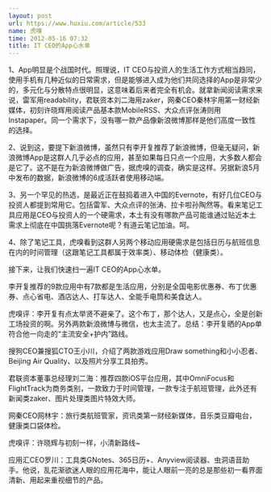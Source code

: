 ```yaml
---
layout: post
url: https://www.huxiu.com/article/533
name: 虎嗅
time: 2012-05-16 07:32
title: IT CEO的App心水单
---
```

1、App明显是个战国时代。照理说，IT CEO与投资人的生活工作方式相当趋同，使用手机有几种近似的日常需求，但是能够进入成为他们共同选择的App是非常少的，多元化与分散特点很明显，这意味着后来者完全有机会。就拿新闻阅读需求来说，雷军用readability，君联资本刘二海用zaker，网秦CEO秦林宇用第一财经新媒体，初刻许晓辉用阅读产品基本款MobileRSS、大众点评张涛则用Instapaper。同一个需求下，没有哪一款产品像新浪微博那样是他们高度一致性的选择。

2、说到这，要提下新浪微博，虽然只有李开复推荐了新浪微博，但毫无疑问，新浪微博App是这群人几乎必点的应用，甚至如果每日只点一个应用，大多数人都会是它了。这不是在为新浪微博做广告，据虎嗅的调查，确实是这样。另据新浪5月中发布的数据，新浪微博的6成活跃者使用移动端。

3、另一个罕见的热选，是最近正在鼓捣着进入中国的Evernote，有好几位CEO与投资人都提到常用它。包括雷军、大众点评的张涛、拉卡啦孙陶然等。看来笔记工具应用是CEO与投资人的一个硬需求，本土有没有哪款产品可能谁通过贴近本土需求上彻底在中国挑落Evernote呢？有道云笔记加油。呵。

4、除了笔记工具，虎嗅看到这群人另两个移动应用硬需求是包括日历与航班信息在内的时间管理（这跟笔记工具都属于效率类）、移动体检（健康类）。

接下来，让我们快速扫一遍IT CEO的App心水单。

李开复推荐的9款应用中有7款都是生活应用，分别是全国电影优惠券、布丁优惠券、点心省电、酒店达人、打车达人、全能手电筒和美食达人。

虎嗅评：李开复有点太举贤不避亲了。这个布丁，那个达人，又是点心，全是创新工场投资的啊。另外两款新浪微博与微信，也太主流了。总结：李开复晒的App单符合他一向走的“主流安全+护内”路线。

搜狗CEO兼搜狐CTO王小川，介绍了两款游戏应用Draw something和小小忍者、Beijing Air Quality、以及照片分享工具拍秀。

君联资本董事总经理刘二海：推荐四款iOS平台应用，其中OmniFocus和FlightTrack为商务类别，一款致力于时间管理，一款专注于航班管理，此外还有新闻类zaker、图片处理类图片特效大师。

网秦CEO网林宇：旅行类航班管家，资讯类第一财经新媒体，音乐类豆瓣电台，健康类口袋体检。

虎嗅评：许晓辉与初刻一样，小清新路线~

应用汇CEO罗川：工具类GNotes、365日历+、Anyview阅读器、虫洞语音助手。他说，乱花渐欲迷人眼的应用花海中，能让人眼前一亮的总是那些初一看界面清新、用起来重视细节的产品。

